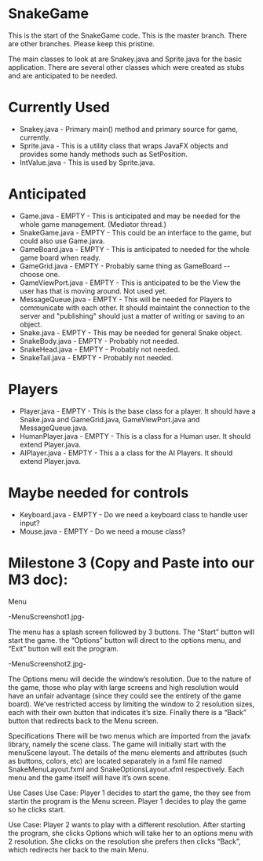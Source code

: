 # SnakeGame

This is the start of the SnakeGame code. This is the master branch. There are other branches. Please keep this pristine. 

The main classes to look at are Snakey.java and Sprite.java for the basic application. There are several other classes which were created as stubs and are anticipated to be needed. 

# Currently Used
* Snakey.java - Primary main() method and primary source for game, currently.
* Sprite.java - This is a utility class that wraps JavaFX objects and provides some handy methods such as SetPosition.
* IntValue.java - This is used by Sprite.java.

# Anticipated
* Game.java - EMPTY - This is anticipated and may be needed for the whole game management. (Mediator thread.)
* SnakeGame.java - EMPTY - This could be an interface to the game, but could also use Game.java.
* GameBoard.java - EMPTY - This is anticipated to needed for the whole game board when ready.
* GameGrid.java - EMPTY - Probably same thing as GameBoard -- choose one.
* GameViewPort.java - EMPTY - This is anticipated to be the View the user has that is moving around. Not used yet.
* MessageQueue.java - EMPTY - This will be needed for Players to communicate with each other. It should maintaint the connection to the server and "publishing" should just a matter of writing or saving to an object.  
* Snake.java - EMPTY - This may be needed for general Snake object.
* SnakeBody.java - EMPTY - Probably not needed.
* SnakeHead.java - EMPTY - Probably not needed.
* SnakeTail.java - EMPTY  - Probably not needed.

# Players
* Player.java - EMPTY - This is the base class for a player. It should have a Snake.java and GameGrid.java, GameViewPort.java and MessageQueue.java.
* HumanPlayer.java - EMPTY - This is a class for a Human user. It should extend Player.java.
* AIPlayer.java - EMPTY - This a a class for the AI Players. It should extend Player.java.

# Maybe needed for controls
* Keyboard.java - EMPTY - Do we need a keyboard class to handle user input?
* Mouse.java - EMPTY - Do we need a mouse class?

# Milestone 3 (Copy and Paste into our M3 doc):

Menu

-MenuScreenshot1.jpg- 

The menu has a splash screen followed by 3 buttons. The “Start” button will start the game. the “Options” button will direct to the options menu, and “Exit” button will exit the program.

-MenuScreenshot2.jpg-

The Options menu will decide the window’s resolution. Due to the nature of the game, those who play with large screens and high resolution would have an unfair advantage (since they could see the entirety of the game board). We’ve restricted access by limiting the window to 2 resolution sizes, each with their own button that indicates it’s size. Finally there is a “Back” button that redirects back to the Menu screen.


Specifications
There will be two menus which are imported from the javafx library, namely the scene class. The game will initially start with the menuScene layout. The details of the menu elements and attributes (such as buttons, colors, etc) are located separately in a fxml file named SnakeMenuLayout.fxml and SnakeOptionsLayout.xfml respectively. Each menu and the game itself will have it’s own scene.

Use Cases
Use Case: Player 1 decides to start the game, the they see from startin the program is the Menu screen. Player 1 decides to play the game so he clicks start.

Use Case: Player 2 wants to play with a different resolution. After starting the program, she clicks Options which will take her to an options menu with 2 resolution. She clicks on the resolution she prefers then clicks “Back”, which redirects her back to the main Menu.
